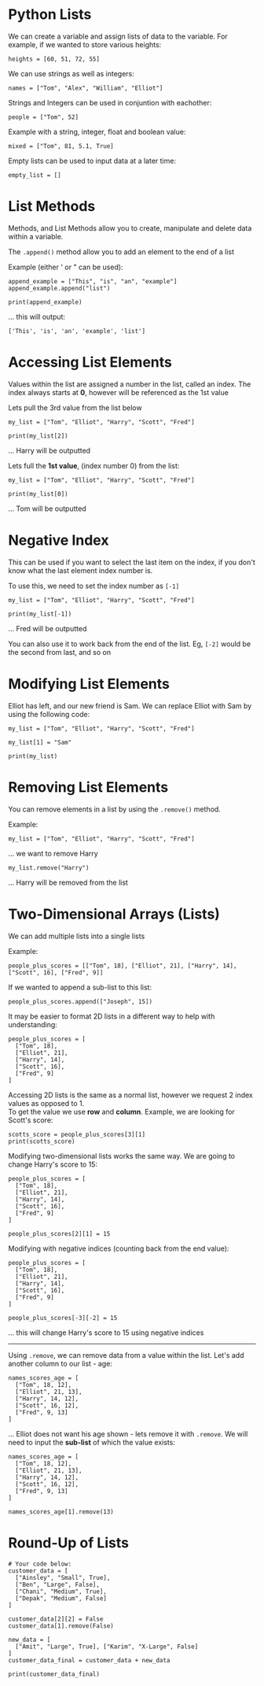 # Python Lists

We can create a variable and assign lists of data to the variable. For example, if we wanted to store various heights:

```
heights = [60, 51, 72, 55]
```

We can use strings as well as integers:

```
names = ["Tom", "Alex", "William", "Elliot"]
```

Strings and Integers can be used in conjuntion with eachother:
```
people = ["Tom", 52]
```

Example with a string, integer, float and boolean value:
```
mixed = ["Tom", 81, 5.1, True]
```

Empty lists can be used to input data at a later time:
```
empty_list = []
```

# List Methods

Methods, and List Methods allow you to create, manipulate and delete data within a variable.

The ```.append()``` method allow you to add an element to the end of a list

Example (either ' or " can be used):

```
append_example = ["This", "is", "an", "example"]
append_example.append("list")

print(append_example)
```
... this will output:
```
['This', 'is', 'an', 'example', 'list']
```

# Accessing List Elements

Values within the list are assigned a number in the list, called an index. The index always starts at **0**, however will be referenced as the 1st value

Lets pull the 3rd value from the list below

```
my_list = ["Tom", "Elliot", "Harry", "Scott", "Fred"]

print(my_list[2])
```
... Harry will be outputted

Lets full the **1st value**, (index number 0) from the list:

```
my_list = ["Tom", "Elliot", "Harry", "Scott", "Fred"]

print(my_list[0])
```
... Tom will be outputted


# Negative Index

This can be used if you want to select the last item on the index, if you don't know what the last element index number is.

To use this, we need to set the index number as ```[-1]```

```
my_list = ["Tom", "Elliot", "Harry", "Scott", "Fred"]

print(my_list[-1])
```
... Fred will be outputted

You can also use it to work back from the end of the list. Eg, ```[-2]``` would be the second from last, and so on


# Modifying List Elements

Elliot has left, and our new friend is Sam. We can replace Elliot with Sam by using the following code:

```
my_list = ["Tom", "Elliot", "Harry", "Scott", "Fred"]

my_list[1] = "Sam"

print(my_list)
```

# Removing List Elements

You can remove elements in a list by using the ```.remove()``` method.

Example:

```
my_list = ["Tom", "Elliot", "Harry", "Scott", "Fred"]
```
... we want to remove Harry

```
my_list.remove("Harry")
```
... Harry will be removed from the list


# Two-Dimensional Arrays (Lists)

We can add multiple lists into a single lists

Example:
```
people_plus_scores = [["Tom", 18], ["Elliot", 21], ["Harry", 14], ["Scott", 16], ["Fred", 9]]
```

If we wanted to append a sub-list to this list:

```
people_plus_scores.append(["Joseph", 15])
```

It may be easier to format 2D lists in a different way to help with understanding:
```
people_plus_scores = [
  ["Tom", 18],
  ["Elliot", 21],
  ["Harry", 14],
  ["Scott", 16],
  ["Fred", 9]
]
```

Accessing 2D lists is the same as a normal list, however we request 2 index values as opposed to 1.\
To get the value we use **row** and **column**. Example, we are looking for Scott's score:

```
scotts_score = people_plus_scores[3][1]
print(scotts_score)
```

Modifying two-dimensional lists works the same way. We are going to change Harry's score to 15:

```
people_plus_scores = [
  ["Tom", 18],
  ["Elliot", 21],
  ["Harry", 14],
  ["Scott", 16],
  ["Fred", 9]
]

people_plus_scores[2][1] = 15
```

Modifying with negative indices (counting back from the end value):

```
people_plus_scores = [
  ["Tom", 18],
  ["Elliot", 21],
  ["Harry", 14],
  ["Scott", 16],
  ["Fred", 9]
]

people_plus_scores[-3][-2] = 15
```
... this will change Harry's score to 15 using negative indices

___

Using ```.remove```, we can remove data from a value within the list. Let's add another column to our list - age:

```
names_scores_age = [
  ["Tom", 18, 12],
  ["Elliot", 21, 13],
  ["Harry", 14, 12],
  ["Scott", 16, 12],
  ["Fred", 9, 13]
]
```
... Elliot does not want his age shown - lets remove it with ```.remove```. We will need to input the **sub-list** of which the value exists:

```
names_scores_age = [
  ["Tom", 18, 12],
  ["Elliot", 21, 13],
  ["Harry", 14, 12],
  ["Scott", 16, 12],
  ["Fred", 9, 13]
]

names_scores_age[1].remove(13)
```

# Round-Up of Lists

```
# Your code below: 
customer_data = [
  ["Ainsley", "Small", True],
  ["Ben", "Large", False],
  ["Chani", "Medium", True],
  ["Depak", "Medium", False]
]

customer_data[2][2] = False
customer_data[1].remove(False)

new_data = [
  ["Amit", "Large", True], ["Karim", "X-Large", False]
]
customer_data_final = customer_data + new_data

print(customer_data_final)
```
